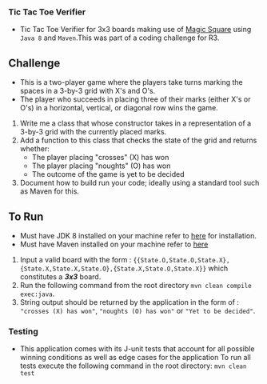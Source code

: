### Tic Tac Toe Verifier

* Tic Tac Toe Verifier for 3x3 boards making use of [Magic Square](https://en.wikipedia.org/wiki/Magic_square) using ```Java 8``` and ```Maven```.This was part of a coding challenge for R3.

## Challenge
* This is a two-player game where the players take turns marking the spaces in a 3-by-3 grid with X's and O's.
* The player who succeeds in placing three of their marks (either X's or O's) in a horizontal, vertical, or diagonal row wins the game.
1. Write me a class that whose constructor takes in a representation of a 3-by-3 grid
with the currently placed marks.
2. Add a function to this class that checks the state of the grid and returns whether:
    * The player placing &quot;crosses&quot; (X) has won
    * The player placing &quot;noughts&quot; (O) has won
    * The outcome of the game is yet to be decided
3. Document how to build run your code; ideally using a standard tool such as Maven
for this.

## To Run
* Must have JDK 8 installed on your machine refer to [here](https://docs.oracle.com/javase/8/docs/technotes/guides/install/install_overview.html) for installation.
* Must have Maven installed on your machine refer to [here](https://maven.apache.org/install.html)

1) Input a valid board with the form : ```{{State.O,State.O,State.X},{State.X,State.X,State.O},{State.X,State.O,State.X}}``` which constitutes a ***3x3*** board.
2) Run the following command from the root directory ```mvn clean compile exec:java```.
3) String output should be returned by the application in the form of : ```"crosses (X) has won"```, ```"noughts (O) has won"``` or ```"Yet to be decided"```.

### Testing
* This application comes with its J-unit tests that account for all possible winning conditions as well as edge cases for the application
To run all tests execute the following command in the root directory: ```mvn clean test```
    
